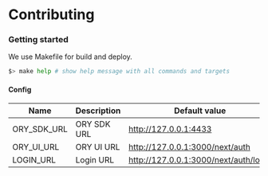 # Contributing

### Getting started

We use Makefile for build and deploy.

```bash
$> make help # show help message with all commands and targets
```

#### Config

| Name         | Description  | Default value                         |
|--------------|--------------|---------------------------------------|
| ORY_SDK_URL  | ORY SDK URL  | http://127.0.0.1:4433                 |
| ORY_UI_URL   | ORY UI URL   | http://127.0.0.1:3000/next/auth       |
| LOGIN_URL    | Login URL    | http://127.0.0.1:3000/next/auth/login |
